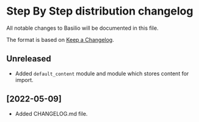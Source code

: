 # Step By Step distribution changelog
All notable changes to Basilio will be documented in this file.

The format is based on [Keep a Changelog](https://keepachangelog.com/en/1.0.0/).

## Unreleased
- Added `default_content` module and module which stores content for import.

## [2022-05-09]
- Added CHANGELOG.md file.
